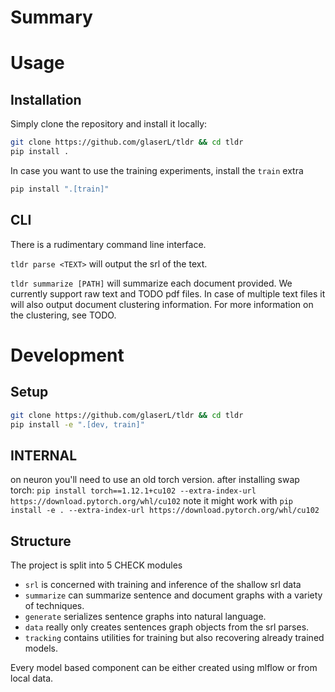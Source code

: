 # Summary

# Usage

## Installation

Simply clone the repository and install it locally:

```bash
git clone https://github.com/glaserL/tldr && cd tldr
pip install .
```

In case you want to use the training experiments, install the `train` extra

```bash
pip install ".[train]"
```

## CLI

There is a rudimentary command line interface.

`tldr parse <TEXT>` will output the srl of the text.

`tldr summarize [PATH]` will summarize each document provided. We currently support raw text and
TODO pdf files. In case of multiple text files it will also output document clustering information.
For more information on the clustering, see TODO.

# Development

## Setup

```bash
git clone https://github.com/glaserL/tldr && cd tldr
pip install -e ".[dev, train]"
```

## INTERNAL
on neuron you'll need to use an old torch version. after installing swap torch:
`pip install torch==1.12.1+cu102 --extra-index-url https://download.pytorch.org/whl/cu102`
note it might work with `pip install -e . --extra-index-url https://download.pytorch.org/whl/cu102`

## Structure

The project is split into 5 CHECK
modules

- `srl` is concerned with training and inference of the shallow srl data
- `summarize` can summarize sentence and document graphs with a variety of techniques.
- `generate` serializes sentence graphs into natural language.
- `data` really only creates sentences graph objects from the srl parses.
- `tracking` contains utilities for training but also recovering already trained models.

Every model based component can be either created using mlflow or from local data.
